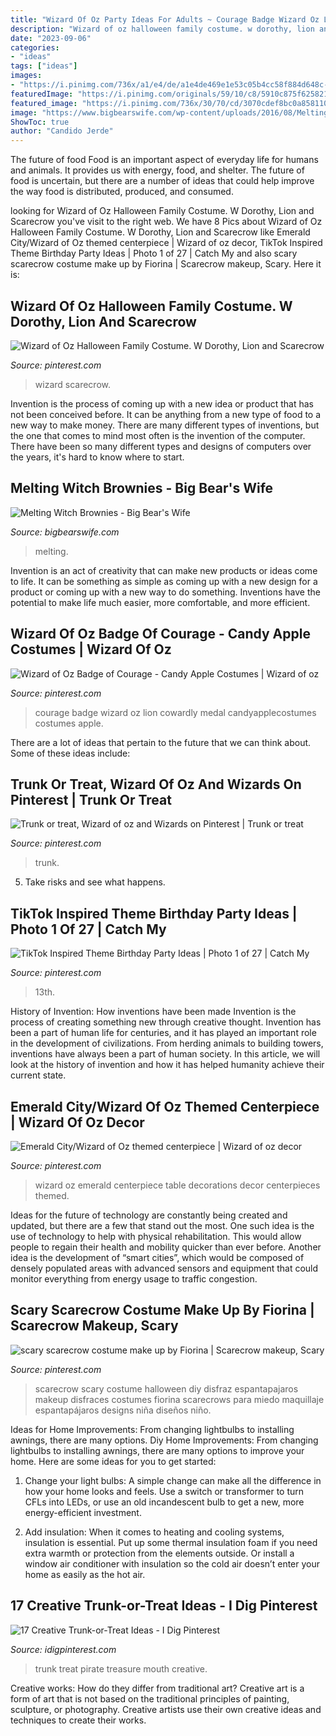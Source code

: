 ```yaml
---
title: "Wizard Of Oz Party Ideas For Adults ~ Courage Badge Wizard Oz Lion Cowardly Medal Candyapplecostumes Costumes Apple"
description: "Wizard of oz halloween family costume. w dorothy, lion and scarecrow"
date: "2023-09-06"
categories:
- "ideas"
tags: ["ideas"]
images:
- "https://i.pinimg.com/736x/a1/e4/de/a1e4de469e1e53c05b4cc58f884d648c--scary-scarecrow-costume-halloween-scarecrow.jpg"
featuredImage: "https://i.pinimg.com/originals/59/10/c8/5910c875f6258212c303f6dba108aaa7.jpg"
featured_image: "https://i.pinimg.com/736x/30/70/cd/3070cdef8bc0a858110a936c2cd79638.jpg"
image: "https://www.bigbearswife.com/wp-content/uploads/2016/08/Melting-Witch-Brownies-4.jpg"
ShowToc: true
author: "Candido Jerde"
---
```



The future of food
Food is an important aspect of everyday life for humans and animals. It provides us with energy, food, and shelter. The future of food is uncertain, but there are a number of ideas that could help improve the way food is distributed, produced, and consumed.

	

		
looking for Wizard of Oz Halloween Family Costume. W Dorothy, Lion and Scarecrow you've visit to the right web. We have 8 Pics about Wizard of Oz Halloween Family Costume. W Dorothy, Lion and Scarecrow like Emerald City/Wizard of Oz themed centerpiece | Wizard of oz decor, TikTok Inspired Theme Birthday Party Ideas | Photo 1 of 27 | Catch My and also scary scarecrow costume make up by Fiorina | Scarecrow makeup, Scary. Here it is:
		
    
## Wizard Of Oz Halloween Family Costume. W Dorothy, Lion And Scarecrow

<img loading=lazy src="https://i.pinimg.com/736x/41/74/c7/4174c7933dff0ff44ffb770b37743673.jpg" onerror="this.onerror=null;this.src='https://tse2.mm.bing.net/th?id=OIP.bq94dmhjdGBbKQ4UI6pi7QHaK2&amp;pid=15.1';" alt="Wizard of Oz Halloween Family Costume. W Dorothy, Lion and Scarecrow">

_Source: pinterest.com_

>wizard scarecrow. 

	

Invention is the process of coming up with a new idea or product that has not been conceived before. It can be anything from a new type of food to a new way to make money. There are many different types of inventions, but the one that comes to mind most often is the invention of the computer. There have been so many different types and designs of computers over the years, it's hard to know where to start.

    
## Melting Witch Brownies - Big Bear&#039;s Wife

<img loading=lazy src="https://www.bigbearswife.com/wp-content/uploads/2016/08/Melting-Witch-Brownies-4.jpg" onerror="this.onerror=null;this.src='https://tse3.mm.bing.net/th?id=OIP.bpXSf2BKseAVfFOjFlI4CAHaLH&amp;pid=15.1';" alt="Melting Witch Brownies - Big Bear&#039;s Wife">

_Source: bigbearswife.com_

>melting. 

	

Invention is an act of creativity that can make new products or ideas come to life. It can be something as simple as coming up with a new design for a product or coming up with a new way to do something. Inventions have the potential to make life much easier, more comfortable, and more efficient.

    
## Wizard Of Oz Badge Of Courage - Candy Apple Costumes | Wizard Of Oz

<img loading=lazy src="https://i.pinimg.com/originals/1d/cd/fb/1dcdfb0f44a595793d6f4bdd56eed81c.jpg" onerror="this.onerror=null;this.src='https://tse2.mm.bing.net/th?id=OIP.LKOH70jzm2xRHnDNwwJXQAHaKo&amp;pid=15.1';" alt="Wizard of Oz Badge of Courage - Candy Apple Costumes | Wizard of oz">

_Source: pinterest.com_

>courage badge wizard oz lion cowardly medal candyapplecostumes costumes apple. 

	

There are a lot of ideas that pertain to the future that we can think about. Some of these ideas include: 

    
## Trunk Or Treat, Wizard Of Oz And Wizards On Pinterest | Trunk Or Treat

<img loading=lazy src="https://i.pinimg.com/originals/59/10/c8/5910c875f6258212c303f6dba108aaa7.jpg" onerror="this.onerror=null;this.src='https://tse3.mm.bing.net/th?id=OIP.Ep7hMUfmTKlYF7Fr0dhJQQHaJ3&amp;pid=15.1';" alt="Trunk or treat, Wizard of oz and Wizards on Pinterest | Trunk or treat">

_Source: pinterest.com_

>trunk. 

	

5. Take risks and see what happens.

    
## TikTok Inspired Theme Birthday Party Ideas | Photo 1 Of 27 | Catch My

<img loading=lazy src="https://i.pinimg.com/736x/30/70/cd/3070cdef8bc0a858110a936c2cd79638.jpg" onerror="this.onerror=null;this.src='https://tse2.mm.bing.net/th?id=OIP.49nPiu0J0ONEMxO0850egwHaJ3&amp;pid=15.1';" alt="TikTok Inspired Theme Birthday Party Ideas | Photo 1 of 27 | Catch My">

_Source: pinterest.com_

>13th. 

	

History of Invention: How inventions have been made
Invention is the process of creating something new through creative thought. Invention has been a part of human life for centuries, and it has played an important role in the development of civilizations. From herding animals to building towers, inventions have always been a part of human society. In this article, we will look at the history of invention and how it has helped humanity achieve their current state.

    
## Emerald City/Wizard Of Oz Themed Centerpiece | Wizard Of Oz Decor

<img loading=lazy src="https://i.pinimg.com/originals/ad/60/d9/ad60d9d4ee6b23a21f91796fbe30d88d.jpg" onerror="this.onerror=null;this.src='https://tse3.mm.bing.net/th?id=OIP.vcwvtkkfh7GcPQ1Qen0x5QHaJ4&amp;pid=15.1';" alt="Emerald City/Wizard of Oz themed centerpiece | Wizard of oz decor">

_Source: pinterest.com_

>wizard oz emerald centerpiece table decorations decor centerpieces themed. 

	

Ideas for the future of technology are constantly being created and updated, but there are a few that stand out the most. One such idea is the use of technology to help with physical rehabilitation. This would allow people to regain their health and mobility quicker than ever before. Another idea is the development of “smart cities”, which would be composed of densely populated areas with advanced sensors and equipment that could monitor everything from energy usage to traffic congestion.

    
## Scary Scarecrow Costume Make Up By Fiorina | Scarecrow Makeup, Scary

<img loading=lazy src="https://i.pinimg.com/736x/a1/e4/de/a1e4de469e1e53c05b4cc58f884d648c--scary-scarecrow-costume-halloween-scarecrow.jpg" onerror="this.onerror=null;this.src='https://tse2.mm.bing.net/th?id=OIP.9Ugoj7coHevGvp0B8EIgXwHaJ4&amp;pid=15.1';" alt="scary scarecrow costume make up by Fiorina | Scarecrow makeup, Scary">

_Source: pinterest.com_

>scarecrow scary costume halloween diy disfraz espantapajaros makeup disfraces costumes fiorina scarecrows para miedo maquillaje espantapájaros designs niña diseños niño. 

	

Ideas for Home Improvements: From changing lightbulbs to installing awnings, there are many options.
Diy Home Improvements: From changing lightbulbs to installing awnings, there are many options to improve your home. Here are some ideas for you to get started: 
1. Change your light bulbs: A simple change can make all the difference in how your home looks and feels. Use a switch or transformer to turn CFLs into LEDs, or use an old incandescent bulb to get a new, more energy-efficient investment. 

2. Add insulation: When it comes to heating and cooling systems, insulation is essential. Put up some thermal insulation foam if you need extra warmth or protection from the elements outside. Or install a window air conditioner with insulation so the cold air doesn’t enter your home as easily as the hot air. 


    
## 17 Creative Trunk-or-Treat Ideas - I Dig Pinterest

<img loading=lazy src="http://2.bp.blogspot.com/-Ezl-vS-7KoE/UlwvHxh593I/AAAAAAAACd8/LhJJlQwxcsY/s1600/pirate&#039;s+treasure.jpg" onerror="this.onerror=null;this.src='https://tse3.mm.bing.net/th?id=OIP.ErSxmw5BUBSfnq7KEBm7QQHaJ6&amp;pid=15.1';" alt="17 Creative Trunk-or-Treat Ideas - I Dig Pinterest">

_Source: idigpinterest.com_

>trunk treat pirate treasure mouth creative. 

	

Creative works: How do they differ from traditional art?
Creative art is a form of art that is not based on the traditional principles of painting, sculpture, or photography. Creative artists use their own creative ideas and techniques to create their works.

